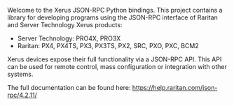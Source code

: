 Welcome to the Xerus JSON-RPC Python bindings. This project contains a library for developing programs using the JSON-RPC interface of Raritan and Server Technology Xerus products:

- Server Technology: PRO4X, PRO3X
- Raritan: PX4, PX4TS, PX3, PX3TS, PX2, SRC, PXO, PXC, BCM2

Xerus devices expose their full functionality via a JSON-RPC API. This API can be used for remote control, mass configuration or integration with other systems.

The full documentation can be found here: https://help.raritan.com/json-rpc/4.2.11/
